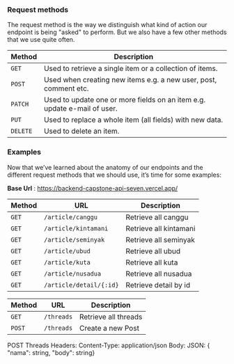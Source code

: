 ### Request methods

The request method is the way we distinguish what kind of action our endpoint is being "asked" to perform. But we also have a few other methods that we use quite often.

| Method   | Description                              |
| -------- | ---------------------------------------- |
| `GET`    | Used to retrieve a single item or a collection of items. |
| `POST`   | Used when creating new items e.g. a new user, post, comment etc. |
| `PATCH`  | Used to update one or more fields on an item e.g. update e-mail of user. |
| `PUT`    | Used to replace a whole item (all fields) with new data. |
| `DELETE` | Used to delete an item.                  |

### Examples

Now that we’ve learned about the anatomy of our endpoints and the different request methods that we should use, it’s time for some examples:

**Base Url** :
https://backend-capstone-api-seven.vercel.app/

| Method   | URL                                      | Description                              |
| -------- | ---------------------------------------- | ---------------------------------------- |
| `GET`    | `/article/canggu`                        | Retrieve all canggu                      |
| `GET`    | `/article/kintamani`                     | Retrieve all kintamani                   |
| `GET`    | `/article/seminyak`                      | Retrieve all seminyak                    |
| `GET`    | `/article/ubud`                          | Retrieve all ubud                        |
| `GET`    | `/article/kuta`                          | Retrieve all kuta                        |
| `GET`    | `/article/nusadua`                       | Retrieve all nusadua                     |
| `GET`    | `/article/detail/{:id}`                  | Retrieve detail by id                    |

| Method   | URL                                      | Description                              |
| -------- | ---------------------------------------- | ---------------------------------------- |
| `GET`    | `/threads`                               | Retrieve all threads                     |
| `POST`   | `/threads`                               | Create a new Post                        |

POST Threads
Headers:
Content-Type: application/json
Body:
JSON: { "nama": string, "body": string}

